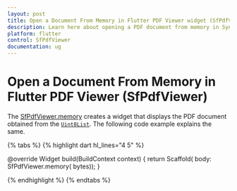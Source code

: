```yaml
---
layout: post
title: Open a Document From Memory in Flutter PDF Viewer widget (SfPdfViewer) | Syncfusion
description: Learn here about opening a PDF document from memory in Syncfusion Flutter PDF Viewer widget (SfPdfViewer).
platform: flutter
control: SfPdfViewer
documentation: ug
---
```


# Open a Document From Memory in Flutter PDF Viewer (SfPdfViewer)
The [SfPdfViewer.memory](https://pub.dev/documentation/syncfusion_flutter_pdfviewer/latest/pdfviewer/SfPdfViewer/SfPdfViewer.memory.html) creates a widget that displays the PDF document obtained from the [`Uint8List`](https://api.flutter.dev/flutter/dart-typed_data/Uint8List-class.html). The following code example explains the same.

{% tabs %}
{% highlight dart hl_lines="4 5" %}

@override
Widget build(BuildContext context) {
  return Scaffold(
      body: SfPdfViewer.memory(
              bytes));
}

{% endhighlight %}
{% endtabs %}